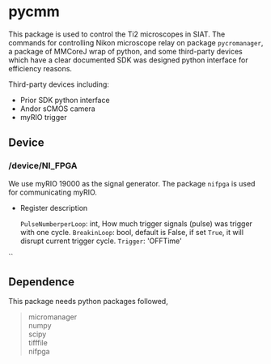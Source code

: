 # **pycmm**

This package is used to control the Ti2 microscopes in SIAT. 
The commands for controlling Nikon microscope relay on package `pycromanager`, 
a package of MMCoreJ wrap of python, and some third-party devices which 
have a clear documented SDK was designed python interface for efficiency reasons.


Third-party devices including:
* Prior SDK python interface
* Andor sCMOS camera
* myRIO trigger



## **Device**

### **/device/NI_FPGA**

We use myRIO 19000 as the signal generator. The package `nifpga` is used for communicating myRIO.

- Register description

   `PulseNumberperLoop`: int, How much trigger signals (pulse) was trigger with one cycle.
   `BreakinLoop`: bool, default is False, if set `True`, it will disrupt current trigger cycle.
   `Trigger`: 
   'OFFTime'

``




## **Dependence**
This package needs python packages followed,
> micromanager \
> numpy \
> scipy\
> tifffile\
> nifpga


